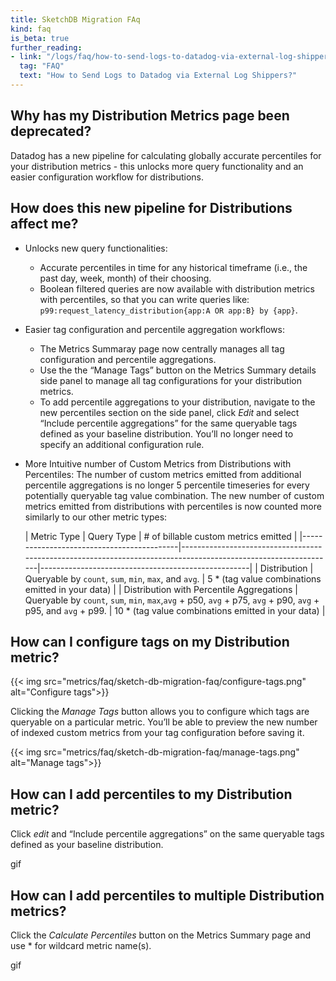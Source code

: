 ```yaml
---
title: SketchDB Migration FAq
kind: faq
is_beta: true
further_reading:
- link: "/logs/faq/how-to-send-logs-to-datadog-via-external-log-shippers/"
  tag: "FAQ"
  text: "How to Send Logs to Datadog via External Log Shippers?"
---
```


## Why has my Distribution Metrics page been deprecated?

Datadog has a new pipeline for calculating globally accurate percentiles for your distribution metrics - this unlocks more query functionality and an easier configuration workflow for distributions.

## How does this new pipeline for Distributions affect me? 

- Unlocks new query functionalities:
  - Accurate percentiles in time for any historical timeframe (i.e., the past day, week, month) of their choosing.
  - Boolean filtered queries are now available with distribution metrics with percentiles, so that you can write queries like: `p99:request_latency_distribution{app:A OR app:B} by {app}`.
- Easier tag configuration and percentile aggregation workflows:
  - The Metrics Summaray page now centrally manages all tag configuration and percentile aggregations.
  - Use the the “Manage Tags” button on the Metrics Summary details side panel to manage all tag configurations for your distribution metrics.
  - To add percentile aggregations to your distribution, navigate to the new percentiles section on the side panel, click *Edit* and select “Include percentile aggregations” for the same queryable tags defined as your baseline distribution. You’ll no longer need to specify an additional configuration rule.
- More Intuitive number of Custom Metrics from Distributions with Percentiles:
  The number of custom metrics emitted from additional percentile aggregations is no longer 5 percentile timeseries for every potentially queryable tag value combination. The new number of custom metrics emitted from distributions with percentiles is now counted more similarly to our other metric types:

  | Metric Type                               | Query Type                                                                                                     | # of billable custom metrics emitted               |
|-------------------------------------------|----------------------------------------------------------------------------------------------------------------|----------------------------------------------------|
| Distribution                              | Queryable by `count`, `sum`, `min`, `max`, and `avg`.                                                          | 5 * (tag value combinations emitted in your data)  |
| Distribution with Percentile Aggregations | Queryable by `count`, `sum`, `min`, `max`,`avg` + p50, `avg` + p75, `avg` + p90, `avg` + p95, and `avg` + p99. | 10 * (tag value combinations emitted in your data) |


## How can I configure tags on my Distribution metric? 

{{< img src="metrics/faq/sketch-db-migration-faq/configure-tags.png" alt="Configure tags">}}

Clicking the *Manage Tags* button allows you to configure which tags are queryable on a particular metric. You’ll be able to preview the new number of indexed custom metrics from your tag configuration before saving it.

{{< img src="metrics/faq/sketch-db-migration-faq/manage-tags.png" alt="Manage tags">}}

## How can I add percentiles to my Distribution metric? 

Click *edit* and “Include percentile aggregations” on the same queryable tags defined as your baseline distribution.

gif

## How can I add percentiles to multiple Distribution metrics?

Click the *Calculate Percentiles* button on the Metrics Summary page and use * for wildcard metric name(s).

gif




